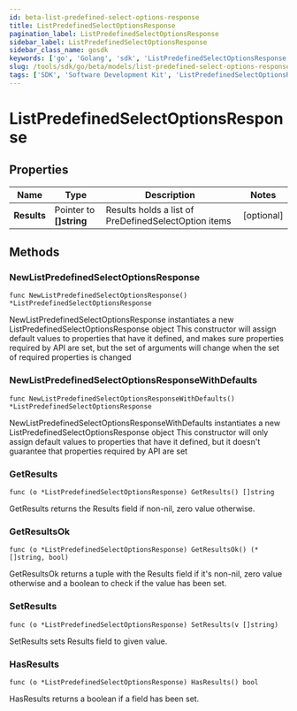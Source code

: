 ```yaml
---
id: beta-list-predefined-select-options-response
title: ListPredefinedSelectOptionsResponse
pagination_label: ListPredefinedSelectOptionsResponse
sidebar_label: ListPredefinedSelectOptionsResponse
sidebar_class_name: gosdk
keywords: ['go', 'Golang', 'sdk', 'ListPredefinedSelectOptionsResponse', 'BetaListPredefinedSelectOptionsResponse'] 
slug: /tools/sdk/go/beta/models/list-predefined-select-options-response
tags: ['SDK', 'Software Development Kit', 'ListPredefinedSelectOptionsResponse', 'BetaListPredefinedSelectOptionsResponse']
---
```


# ListPredefinedSelectOptionsResponse

## Properties

Name | Type | Description | Notes
------------ | ------------- | ------------- | -------------
**Results** | Pointer to **[]string** | Results holds a list of PreDefinedSelectOption items | [optional] 

## Methods

### NewListPredefinedSelectOptionsResponse

`func NewListPredefinedSelectOptionsResponse() *ListPredefinedSelectOptionsResponse`

NewListPredefinedSelectOptionsResponse instantiates a new ListPredefinedSelectOptionsResponse object
This constructor will assign default values to properties that have it defined,
and makes sure properties required by API are set, but the set of arguments
will change when the set of required properties is changed

### NewListPredefinedSelectOptionsResponseWithDefaults

`func NewListPredefinedSelectOptionsResponseWithDefaults() *ListPredefinedSelectOptionsResponse`

NewListPredefinedSelectOptionsResponseWithDefaults instantiates a new ListPredefinedSelectOptionsResponse object
This constructor will only assign default values to properties that have it defined,
but it doesn't guarantee that properties required by API are set

### GetResults

`func (o *ListPredefinedSelectOptionsResponse) GetResults() []string`

GetResults returns the Results field if non-nil, zero value otherwise.

### GetResultsOk

`func (o *ListPredefinedSelectOptionsResponse) GetResultsOk() (*[]string, bool)`

GetResultsOk returns a tuple with the Results field if it's non-nil, zero value otherwise
and a boolean to check if the value has been set.

### SetResults

`func (o *ListPredefinedSelectOptionsResponse) SetResults(v []string)`

SetResults sets Results field to given value.

### HasResults

`func (o *ListPredefinedSelectOptionsResponse) HasResults() bool`

HasResults returns a boolean if a field has been set.


